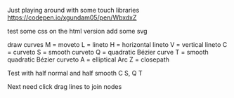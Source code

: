 Just playing around with some touch libraries
https://codepen.io/xgundam05/pen/WbxdxZ

test some css on the html version
add some svg

draw curves
M = moveto
L = lineto
H = horizontal lineto
V = vertical lineto
C = curveto
S = smooth curveto
Q = quadratic Bézier curve
T = smooth quadratic Bézier curveto
A = elliptical Arc
Z = closepath

Test with half normal and half smooth
C S, Q T

Next need click drag lines to join nodes
